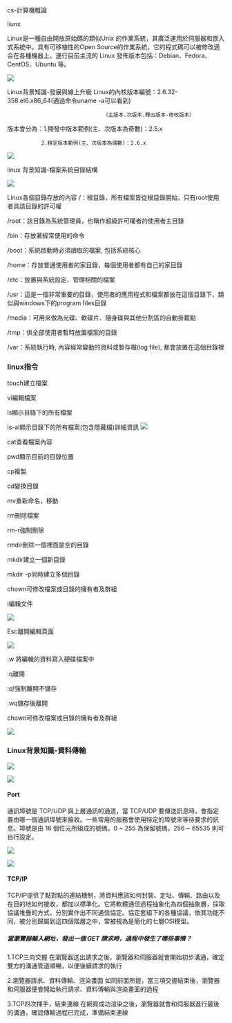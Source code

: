 cs-計算機概論


liunx

Linux是一種自由開放原始碼的類似Unix 的作業系統，其廣泛運用於伺服器和嵌入式系統中。具有可移植性的Open Source的作業系統，它的程式碼可以被修改適合在各種機器上。運行目前主流的 Linux 發佈版本包括：Debian、Fedora、CentOS、Ubuntu 等。 

![](https://i.imgur.com/MWJxUon.png)

 Linux背景知識-發展與線上升級
Linux的內核版本編號：2.6.32-358.el6.x86_64(通過命令uname -a可以看到)
                            
                                   （主版本.次版本.釋出版本-修改版本）
                            
版本會分為：1.開發中版本範例(主、次版本為奇數)：2.5.x
			  
               2.穩定版本範例(主、次版本為偶數)：2.6.x

![](https://i.imgur.com/dEVwXgu.png)


linux  背景知識-檔案系統目錄結構


![](https://i.imgur.com/3iD5zS6.png)

 Linux各個目錄存放的內容
/：根目錄，所有檔案皆從根目錄開始，只有root使用者具該目錄的許可權

/root：該目錄為系統管理員，也稱作超級許可權者的使用者主目錄

/bin：存放著經常使用的命令

/boot：系統啟動時必須讀取的檔案, 包括系統核心

/home：存放普通使用者的家目錄，每個使用者都有自己的家目錄

/etc：放置與系統設定、管理相關的檔案

/usr：這是一個非常重要的目錄，使用者的應用程式和檔案都放在這個目錄下，類似與windows下的program files目錄

/media：可用來做為光碟、軟碟片、隨身碟與其他分割區的自動掛載點

/tmp：供全部使用者暫時放置檔案的目錄

/var：系統執行時, 內容經常變動的資料或暫存檔(log file), 都會放置在這個目錄裡




### linux指令
touch建立檔案

vi編輯檔案

ls顯示目錄下的所有檔案

ls-al顯示目錄下的所有檔案(包含隱藏檔)詳細資訊
![](https://i.imgur.com/WF5Bl29.png)


cat查看檔案內容

pwd顯示目前的目錄位置

cp複製

cd變換目錄

mv重新命名，移動

rm刪除檔案

rm-r強制刪除

rmdir刪除一個裡面是空的目錄

mkdir建立一個新目錄

mkdir -p同時建立多個目錄

chown可修改檔案或目錄的擁有者及群組

i編輯文件

![](https://i.imgur.com/kRS5SKq.png)


Esc離開編輯頁面

![](https://i.imgur.com/CUdqRC3.png)


:w 將編輯的資料寫入硬碟檔案中

:q離開

:q!強制離開不儲存

:wq儲存後離開

chown可修改檔案或目錄的擁有者及群組

![](https://i.imgur.com/bESNWAO.png)


### Linux背景知識-資料傳輸

![](https://i.imgur.com/A4qKRm6.png)





![](https://i.imgur.com/WB0uB7Y.png)


#### Port
通訊埠號是 TCP/UDP 與上層通訊的通道，當 TCP/UDP 要傳送訊息時，會指定要由哪一個通訊埠號來接收。一些常用的服務會使用特定的埠號來等待要求的訊息。埠號是由 16 個位元所組成的號碼，0 ~ 255 為保留號碼，256 ~ 65535 則可自行設定。 


![](https://i.imgur.com/z4XwLYu.png)

![](https://i.imgur.com/WJRRWWc.png)

#### TCP/IP
TCP/IP提供了點對點的連結機制，將資料應該如何封裝、定址、傳輸、路由以及在目的地如何接收，都加以標準化。它將軟體通信過程抽象化為四個抽象層，採取協議堆疊的方式，分別實作出不同通信協定。協定套組下的各種協議，依其功能不同，被分別歸屬到這四個階層之中，常被視為是簡化的七層OSI模型。


##### 當瀏覽器輸入網址，發出一個 GET 請求時，過程中發生了哪些事情？
1.TCP三向交握
在瀏覽器送出請求之後，瀏覽器和伺服器就會開始初步溝通，確定雙方的溝通管道順暢，以便後續請求的執行

2.瀏覽器請求、資料傳輸、渲染畫面
如同前面所提，當三項交握結束後，瀏覽器和伺服器便會開始執行請求、資料傳輸與渲染畫面的過程

3.TCP四次揮手，結束連線
在網頁成功渲染之後，瀏覽器就會和伺服器進行最後的溝通，確認傳輸過程已完成，準備結束連線




